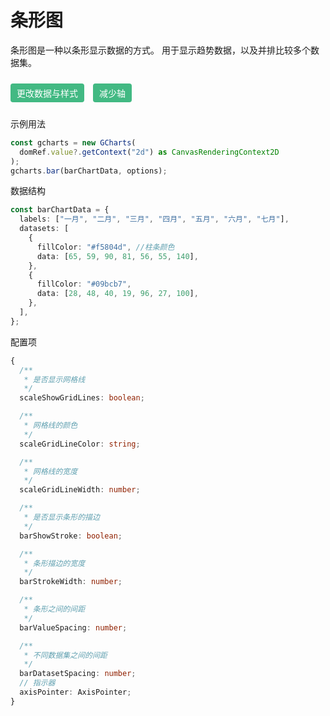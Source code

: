 # 条形图

条形图是一种以条形显示数据的方式。
用于显示趋势数据，以及并排比较多个数据集。

<script setup lang="ts">
import { onMounted, reactive, ref } from "vue";
import GCharts from "../src/index.ts";
import {getRandomHexColor} from "../src/utils/color.ts"
import {getRandomInt} from "../src/utils/number.ts"

const domRef = ref();
let bar;
onMounted(() => {
  const gcharts = new GCharts(domRef.value?.getContext("2d") as CanvasRenderingContext2D);
  const barChartData = {
    labels: ["一月", "二月", "三月", "四月", "五月", "六月", "七月"],
    datasets: [
      {
        fillColor: "#f5804d",
        data: [65, 59, 90, 81, 56, 55, 140],
      },
      {
      	fillColor : "#09bcb7",
      	data : [28,48,40,19,96,27,100]
      },
      
    ],
  };
  bar = gcharts.bar(barChartData);
  
});
const changeAxis = ()=>{
  const barChartData = {
    labels: ["一月", "二月", "三月", "四月", "五月", "六月", "七月"],
    datasets: [
      {
        fillColor: "#f5804d",
        data: [65, 59, 90, 81, 56, 55, 140],
      },
    ],
  };
 bar.setOption(barChartData)
}
const changeTheme = ()=>{
    const barChartData = {
    labels: ["一月", "二月", "三月", "四月", "五月", "六月", "七月"],
    datasets: [
      {
        fillColor: getRandomHexColor(),
        data: [getRandomInt(30,200),getRandomInt(30,200),getRandomInt(30,200),getRandomInt(30,200),getRandomInt(30,200),getRandomInt(30,200),getRandomInt(30,200)],
      },
      {
      	fillColor : getRandomHexColor(),
      	data : [getRandomInt(30,200),getRandomInt(30,200),getRandomInt(30,200),getRandomInt(30,200),getRandomInt(30,200),getRandomInt(30,200),getRandomInt(30,200)]
      },
      
    ],
  };
  bar.setOption(barChartData)
  }
</script>

<canvas class="container" ref="domRef" width="800" height="500"></canvas>

<div>
  <div @click="changeTheme" style="display:inline-block;margin: 10px 0px;
  padding: 5px 10px;
  background-color: #42b983;
  color: white;
  border: none;
  border-radius: 4px;
  cursor: pointer;">更改数据与样式</div>
  <div style="display:inline-block;margin: 10px 0px;
  padding: 5px 10px;
  background-color: #42b983;
  color: white;
  border: none;
  border-radius: 4px;
  cursor: pointer;margin-left:10px" @click="changeAxis">减少轴</div>
</div>

示例用法

```typescript
const gcharts = new GCharts(
  domRef.value?.getContext("2d") as CanvasRenderingContext2D
);
gcharts.bar(barChartData, options);
```

数据结构

```typescript
const barChartData = {
  labels: ["一月", "二月", "三月", "四月", "五月", "六月", "七月"],
  datasets: [
    {
      fillColor: "#f5804d", //柱条颜色
      data: [65, 59, 90, 81, 56, 55, 140],
    },
    {
      fillColor: "#09bcb7",
      data: [28, 48, 40, 19, 96, 27, 100],
    },
  ],
};
```

配置项

```typescript
{
  /**
   * 是否显示网格线
   */
  scaleShowGridLines: boolean;

  /**
   * 网格线的颜色
   */
  scaleGridLineColor: string;

  /**
   * 网格线的宽度
   */
  scaleGridLineWidth: number;

  /**
   * 是否显示条形的描边
   */
  barShowStroke: boolean;

  /**
   * 条形描边的宽度
   */
  barStrokeWidth: number;

  /**
   * 条形之间的间距
   */
  barValueSpacing: number;

  /**
   * 不同数据集之间的间距
   */
  barDatasetSpacing: number;
  // 指示器
  axisPointer: AxisPointer;
}
```
